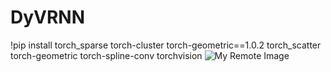# DyVRNN
!pip install torch_sparse torch-cluster torch-geometric==1.0.2 torch_scatter torch-geometric torch-spline-conv torchvision
![My Remote Image]([https://www.dropbox.com/s/.../my-remote-image.jpg?dl=0](https://drive.google.com/file/d/10eaz_CQYiigLwN9a8DD2njfX69-_WMX7/view?usp=sharing))
